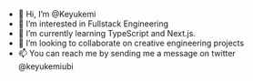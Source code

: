 - 👋 Hi, I’m @Keyukemi
- 👀 I’m interested in Fullstack Engineering
- 🌱 I’m currently learning TypeScript and Next.js. 
- 💞️ I’m looking to collaborate on creative engineering projects
- 📫 You can reach me by sending me a message on twitter @keyukemiubi

<!---
Keyukemi/Keyukemi is a ✨ special ✨ repository because its `README.md` (this file) appears on your GitHub profile.
You can click the Preview link to take a look at your changes.
--->
